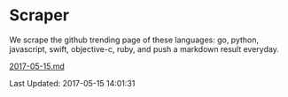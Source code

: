 # Scraper

We scrape the github trending page of these languages: go, python, javascript, swift, objective-c, ruby, and push a markdown result everyday.

[2017-05-15.md](https://github.com/henson/Scraper/blob/master/2017-05-15.md)

Last Updated: 2017-05-15 14:01:31